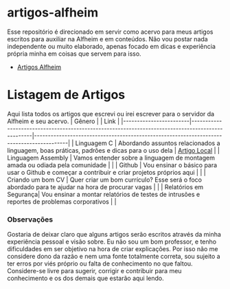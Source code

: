 # artigos-alfheim
Esse repositório é direcionado em servir como acervo para meus artigos escritos para auxiliar na Alfheim e em conteúdos. Não vou postar nada independente ou muito elaborado, apenas focado em dicas e experiência própria minha em coisas que servem para isso.
- [Artigos Alfheim](https://github.com/alfheim-devs/conteudos-para-iniciante)

# Listagem de Artigos
Aqui lista todos os artigos que escrevi ou irei escrever para o servidor da Alfheim e seu acervo.
| Gênero                 |                                                                                                  | Link                                                                                     |
|------------------------|--------------------------------------------------------------------------------------------------|------------------------------------------------------------------------------------------|
| Linguagem C            | Abordando assuntos relacionados a linguagem, boas práticas, padrões e dicas para o uso dela      | [Artigo Local](https://github.com/rahvax/artigos-alfheim/blob/main/c-lang/README.md)     |
| Linguagem Assembly     | Vamos entender sobre a linguagem de montagem amada ou odiada pela comunidade                     |  |
| Github                 | Vou ensinar o básico para usar o Github e começar a contribuir e criar projetos próprios aqui    |  |
| Criando um bom CV      | Quer criar um bom currículo? Esse será o foco abordado para te ajudar na hora de procurar vagas  |  |
| Relatórios em Segurança| Vou ensinar a montar relatórios de testes de intrusões e reportes de problemas corporativos      |  |

### Observações
Gostaria de deixar claro que alguns artigos serão escritos através da minha experiência pessoal e visão sobre. Eu não sou um bom professor, e tenho dificuldades em ser objetivo na hora de criar explicações. Por isso não me considere dono da razão e nem uma fonte totalmente correta, sou sujeito a ter erros por viés próprio ou falta de conhecimento no que faltou. Considere-se livre para sugerir, corrigir e contribuir para meu conhecimento e os dos demais que estarão aqui lendo.